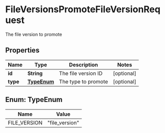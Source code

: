 

# FileVersionsPromoteFileVersionRequest

The file version to promote

## Properties

| Name | Type | Description | Notes |
|------------ | ------------- | ------------- | -------------|
|**id** | **String** | The file version ID |  [optional] |
|**type** | [**TypeEnum**](#TypeEnum) | The type to promote |  [optional] |



## Enum: TypeEnum

| Name | Value |
|---- | -----|
| FILE_VERSION | &quot;file_version&quot; |



